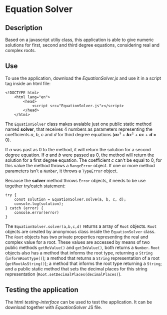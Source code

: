 # Equation Solver


## Description
Based on a javascript utiliy class, this application is able to give numeric solutions for first, second and third degree equations, considering real and complex roots.


## Use
To use the application, download the *EquationSolver.js* and use it in a script tag inside an html file:

    <!DOCTYPE html>
        <html lang="en">
            <head>
                <script src="EquationSolver.js"></script>
            </head>
        </html>

The `EquationSolver` class makes avaiable just one public static method named **solver**, that receives 4 numbers as parameters representing the coefficients *a*, *b*, *c* and *d* for third degree equations (***a****x*³ + ***b****x*² + ***c****x* + ***d*** = 0). 

If *a* was past as 0 to the method, it will return the solution for a second degree equation. If *a* and *b* were passed as 0, the method will return the solution for a first degree equation. The coefficient *c* can't be equal to 0, for this value the method throws a `RangeError` object. If one or more method parameters isn't a `Number`, it throws a `TypeError` object.

Because the **solver** method throws `Error` objects, it needs to be use together try/catch statement:

    try {
        const solution = EquationSolver.solve(a, b, c, d);
        console.log(solution);
    } catch (error) {
        console.error(error)
    }

The `EquationSolver.solver(a,b,c,d)` returns a array of `Root` objects. `Root` objects are created by anonymous class inside the `EquationSolver` class. The `Root` objects has two private properties representing the real and complex value for a root. These values are accessed by means of two public methods `getReValue()` and `getImValue()`, both returns a `Number`. `Root` objects also has a method that informs the root type, returning a `String` (`informRootType()`); a method that returns a `String` representation of a root (`getRootAsString()`); a method that informs the root type returning a `String`; and a public static method that sets the decimal places for this string representation (`Root.setDecimalPlaces(decimalPlaces)`).


## Testing the application

The html *testing-interface* can be used to test the application. It can be download together with *EquationSolver* JS file.
